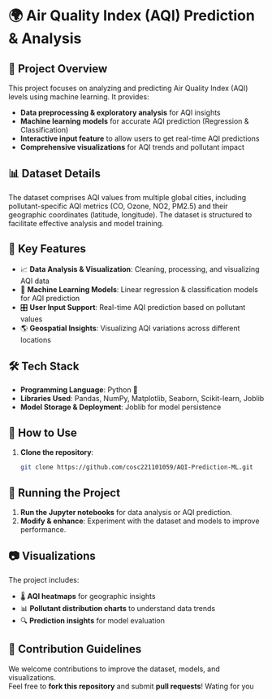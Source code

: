 # 🌍 Air Quality Index (AQI) Prediction & Analysis

## 📌 Project Overview
This project focuses on analyzing and predicting Air Quality Index (AQI) levels using machine learning. It provides:
- **Data preprocessing & exploratory analysis** for AQI insights
- **Machine learning models** for accurate AQI prediction (Regression & Classification)
- **Interactive input feature** to allow users to get real-time AQI predictions
- **Comprehensive visualizations** for AQI trends and pollutant impact

## 📊 Dataset Details
The dataset comprises AQI values from multiple global cities, including pollutant-specific AQI metrics (CO, Ozone, NO2, PM2.5) and their geographic coordinates (latitude, longitude). The dataset is structured to facilitate effective analysis and model training.

## 🚀 Key Features
- 📈 **Data Analysis & Visualization**: Cleaning, processing, and visualizing AQI data
- 🤖 **Machine Learning Models**: Linear regression & classification models for AQI prediction
- 🎛 **User Input Support**: Real-time AQI prediction based on pollutant values
- 🌎 **Geospatial Insights**: Visualizing AQI variations across different locations

## 🛠️ Tech Stack
- **Programming Language**: Python 🐍
- **Libraries Used**: Pandas, NumPy, Matplotlib, Seaborn, Scikit-learn, Joblib
- **Model Storage & Deployment**: Joblib for model persistence

## 🔧 How to Use
1. **Clone the repository**:
   ```bash
   git clone https://github.com/cosc221101059/AQI-Prediction-ML.git
## 📀 Running the Project
1. **Run the Jupyter notebooks** for data analysis or AQI prediction.
2. **Modify & enhance**: Experiment with the dataset and models to improve performance.

## 📷 Visualizations
The project includes:
- 🌡 **AQI heatmaps** for geographic insights  
- 📊 **Pollutant distribution charts** to understand data trends  
- 🔍 **Prediction insights** for model evaluation  

## 🤝 Contribution Guidelines
We welcome contributions to improve the dataset, models, and visualizations.  
Feel free to **fork this repository** and submit **pull requests**!
Wating for you
